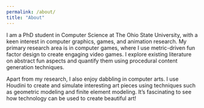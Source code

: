 ```yaml
---
permalink: /about/
title: "About"
---
```


I am a PhD student in Computer Science at The Ohio State University, with a keen interest in computer graphics, games, and animation research. My primary research area is in computer games, where I use metric-driven fun factor design to create engaging video games. I explore existing literature on abstract fun aspects and quantify them using procedural content generation techniques.

Apart from my research, I also enjoy dabbling in computer arts. I use Houdini to create and simulate interesting art pieces using techniques such as geometric modeling and finite element modeling. It’s fascinating to see how technology can be used to create beautiful art!
